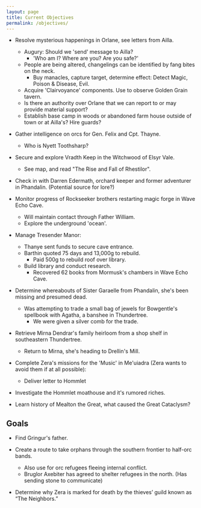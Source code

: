 ```yaml
---
layout: page
title: Current Objectives
permalink: /objectives/
---
```

 
- Resolve mysterious happenings in Orlane, see letters from Ailla.
  - Augury: Should we 'send' message to Ailla?
    - 'Who am I? Where are you? Are you safe?'
  - People are being altered, changelings can be identified by fang bites on the neck.
    - Buy manacles, capture target, determine effect: Detect Magic, Poison & Disease, Evil.
  - Acquire 'Clairvoyance' components. Use to observe Golden Grain tavern.
  - Is there an authority over Orlane that we can report to or may provide material support?
  - Establish base camp in woods or abandoned farm house outside of town or at Ailla's? Hire guards?
  
- Gather intelligence on orcs for Gen. Felix and Cpt. Thayne.
  - Who is Nyett Toothsharp?

- Secure and explore Vradth Keep in the Witchwood of Elsyr Vale.
  - See map, and read "The Rise and Fall of Rhestilor".

- Check in with Darren Edermath, orchard keeper and former adventurer in Phandalin. (Potential source for lore?)

- Monitor progress of Rockseeker brothers restarting magic forge in Wave Echo Cave.
  - Will maintain contact through Father William.
  - Explore the underground 'ocean'.

- Manage Tresender Manor: 
  - Thanye sent funds to secure cave entrance.
  - Barthin quoted 75 days and 13,000g to rebuild.
    - Paid 500g to rebuild roof over library.
  - Build library and conduct research.
    - Recovered 62 books from Mormusk's chambers in Wave Echo Cave.

- Determine whereabouts of Sister Garaelle from Phandalin, she's been missing and presumed dead.
  - Was attempting to trade a small bag of jewels for Bowgentle's spellbook with Agatha, a banshee in Thundertree.
    - We were given a silver comb for the trade.

- Retrieve Mirna Dendrar's family heirloom from a shop shelf in southeastern Thundertree. 
  - Return to Mirna, she's heading to Drellin's Mill.

- Complete Zera's missions for the 'Music' in Me'uiadra (Zera wants to avoid them if at all possible):
  - Deliver letter to Hommlet

- Investigate the Hommlet moathouse and it's rumored riches.

- Learn history of Mealton the Great, what caused the Great Cataclysm?

## Goals

- Find Gringur's father.

- Create a route to take orphans through the southern frontier to half-orc bands.
  - Also use for orc refugees fleeing internal conflict.
  - Bruglor Axebiter has agreed to shelter refugees in the north. (Has sending stone to communicate)

- Determine why Zera is marked for death by the thieves’ guild known as “The Neighbors.”
